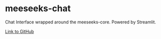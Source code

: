 # meeseeks-chat

Chat Interface wrapped around the meeseeks-core. Powered by Streamlit.

[Link to GitHub](https://github.com/bearlike/Personal-Assistant)
